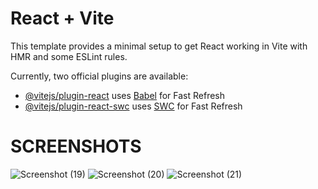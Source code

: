 # React + Vite

This template provides a minimal setup to get React working in Vite with HMR and some ESLint rules.

Currently, two official plugins are available:

- [@vitejs/plugin-react](https://github.com/vitejs/vite-plugin-react/blob/main/packages/plugin-react/README.md) uses [Babel](https://babeljs.io/) for Fast Refresh
- [@vitejs/plugin-react-swc](https://github.com/vitejs/vite-plugin-react-swc) uses [SWC](https://swc.rs/) for Fast Refresh

# SCREENSHOTS
![Screenshot (19)](https://github.com/user-attachments/assets/5725da02-2cc4-4fcc-885c-023f0efec622)
![Screenshot (20)](https://github.com/user-attachments/assets/54704f34-d49b-48d1-8ce5-86197486f5d6)
![Screenshot (21)](https://github.com/user-attachments/assets/f0ae9377-2e2c-4c9d-9f35-38a5bab7bd22)

